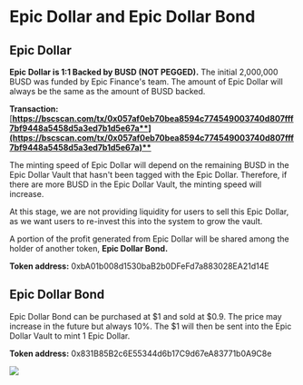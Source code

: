 # Epic Dollar and Epic Dollar Bond

## Epic **Dollar** <a id="goose-dollar"></a>

**Epic Dollar is 1:1 Backed by BUSD \(NOT PEGGED\).** The initial 2,000,000 BUSD was funded by Epic Finance's team. The amount of Epic Dollar will always be the same as the amount of BUSD backed.

**Transaction:** [**https://bscscan.com/tx/0x057af0eb70bea8594c774549003740d807fff7bf9448a5458d5a3ed7b1d5e67a**](https://bscscan.com/tx/0x057af0eb70bea8594c774549003740d807fff7bf9448a5458d5a3ed7b1d5e67a)**​**

The minting speed of Epic Dollar will depend on the remaining BUSD in the Epic Dollar Vault that hasn't been tagged with the Epic Dollar. Therefore, if there are more BUSD in the Epic Dollar Vault, the minting speed will increase.

At this stage, we are not providing liquidity for users to sell this Epic Dollar, as we want users to re-invest this into the system to grow the vault.

A portion of the profit generated from Epic Dollar will be shared among the holder of another token, **Epic Dollar Bond.**

**Token address:** 0xbA01b008d1530baB2b0DFeFd7a883028EA21d14E

## **Epic Dollar Bond** <a id="goose-dollar-bond"></a>

Epic Dollar Bond can be purchased at $1 and sold at $0.9. The price may increase in the future but always 10%. The $1 will then be sent into the Epic Dollar Vault to mint 1 Epic Dollar.

**Token address:** 0x831B85B2c6E55344d6b17C9d67eA83771b0A9C8e[  
](https://goosedefi.gitbook.io/goose-finance/goose-vault/vaults)

![](https://gblobscdn.gitbook.com/assets%2F-MT5Nug3dG0o_JI3n0I1%2F-MYK2YTxJe3AVno0VI9K%2F-MYK30jYZy8liKxunJLx%2Fimage.png?alt=media&token=ee8db9c6-35da-4e5a-9ad8-011fb9d677ac)

